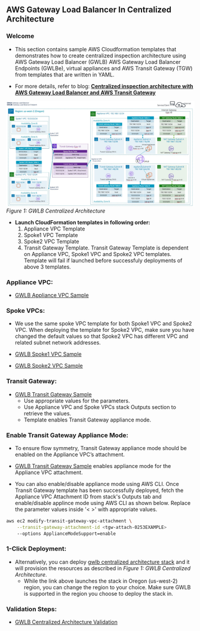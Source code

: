## AWS Gateway Load Balancer In Centralized Architecture

### Welcome

* This section contains sample AWS Cloudformation templates that demonstrates how to create centralized inspection architecture using AWS Gateway Load Balancer (GWLB) AWS Gateway Load Balancer Endpoints (GWLBe), virtual appliances and AWS Transit Gateway (TGW) from templates that are written in YAML.

* For more details, refer to blog: **[Centralized inspection architecture with AWS Gateway Load Balancer and AWS Transit Gateway](https://aws.amazon.com/blogs/networking-and-content-delivery/centralized-inspection-architecture-with-aws-gateway-load-balancer-and-aws-transit-gateway/)**

![Figure 1: GWLB Centralized Architecture](images/gwlb_centralized_architecture.jpg)
_Figure 1: GWLB Centralized Architecture_

* **Launch CloudFormation templates in following order:**
  1. Appliance VPC Template
  2. Spoke1 VPC Template
  3. Spoke2 VPC Template
  4. Transit Gateway Template. Transit Gateway Template is dependent on Appliance VPC, Spoke1 VPC and Spoke2 VPC templates. Template will fail if launched before successfuly deployments of above 3 templates.

### **Appliance VPC:**
* [GWLB Appliance VPC Sample](CentralizedArchitectureApplianceVpc2Az.yaml)

### **Spoke VPCs:**
* We use the same spoke VPC template for both Spoke1 VPC and Spoke2 VPC. When deploying the template for Spoke2 VPC, make sure you have changed the default values so that Spoke2 VPC has different VPC and related subnet network addresses.

* [GWLB Spoke1 VPC Sample](CentralizedArchitectureSpokeVpc2Az.yaml)
* [GWLB Spoke2 VPC Sample](CentralizedArchitectureSpokeVpc2Az.yaml)

### **Transit Gateway:**
* [GWLB Transit Gateway Sample](CentralizedArchitectureTgw.yaml)
  * Use appropriate values for the parameters. 
  * Use Appliance VPC and Spoke VPCs stack Outputs section to retrieve the values.
  * Template enables Transit Gateway appliance mode.

### Enable Transit Gateway Appliance Mode:

* To ensure flow symmetry, Transit Gateway appliance mode should be enabled on the Appliance VPC’s attachment. 

* [GWLB Transit Gateway Sample](CentralizedArchitectureTgw.yaml) enables appliance mode for the Appliance VPC attachment. 

* You can also enable/disable appliance mode using AWS CLI. Once Transit Gateway template has been successfully deployed, fetch the Appliance VPC Attachment ID from stack's Outputs tab and enable/disable applince mode using AWS CLI as shown below. Replace the parameter values inside '< >' with appropriate values.

```bash
aws ec2 modify-transit-gateway-vpc-attachment \
    --transit-gateway-attachment-id <tgw-attach-0253EXAMPLE>
    --options ApplianceModeSupport=enable
```

### 1-Click Deployment:

* Alternatively, you can deploy [gwlb centralized architecture stack](https://us-west-2.console.aws.amazon.com/cloudformation/home?region=us-west-2#/stacks/create/template?stackName=GwlbCentralizedDemo&templateURL=https://tech-content-us-west-2.s3-us-west-2.amazonaws.com/aws-gwlb-cloudformation-samples/centralized-architecture/nested-stack/CentralizedArchitecturePrimary.yaml) and it will provision the resources as described in _Figure 1: GWLB Centralized Architecture_. 
  * While the link above launches the stack in Oregon (us-west-2) region, you can change the region to your choice. Make sure GWLB is supported in the region you choose to deploy the stack in.

### Validation Steps:
* [GWLB Centralized Architecture Validation](CentralizedArchitectureValidation.md)
